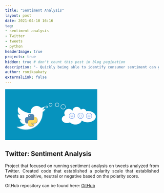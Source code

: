 ```yaml
---
title: "Sentiment Analysis"
layout: post
date: 2021-04-10 16:16
tag: 
- sentiment analysis
- Twitter
- tweets
- python
headerImage: true
projects: true
hidden: true # don't count this post in blog pagination
description: "- Quickly being able to identify consumer sentiment can go a long way towards providing quick feedback to businesses."
author: ronikaakaty
externalLink: false
---
```


![Screenshot](/assets/images/twitter.jpg)

## Twitter: Sentiment Analysis
<p align='justify'>Project that focused on running sentiment analysis on tweets analyzed from Twitter. Created code that established a polarity scale that established tweets as positive, neutral or negative based on the polarity score.</p>

GitHub repository can be found here: [GitHub]( https://github.com/ronikaakaty/Projects/tree/main/Twitter%20-%20Sentiment%20Analysis)





